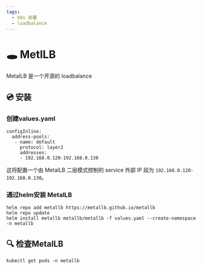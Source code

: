 ```yaml
---
tags:
  - k8s 部署
  - loadbalance
---
```


# 🕳️ MetlLB

MetalLB 是一个开源的 loadbalance

## 💿 安装

### 创建values.yaml
``` shell
configInline:
  address-pools:
   - name: default
     protocol: layer2
     addresses:
     - 192.168.0.120-192.168.0.130
```
这将配置一个由 MetalLB 二层模式控制的 service 外部 IP 段为 ```192.168.0.120-192.168.0.130```。

### 通过helm安装 MetalLB
``` shell
helm repo add metallb https://metallb.github.io/metallb
helm repo update
helm install metallb metallb/metallb -f values.yaml --create-namespace -n metallb
```

## 🔍 检查MetalLB
``` shell
kubectl get pods -n metallb
```